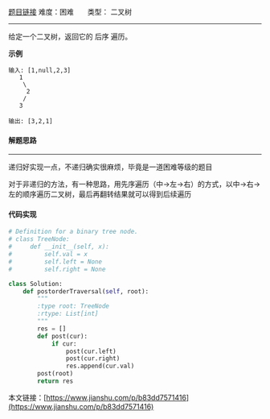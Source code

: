  [题目链接](https://leetcode-cn.com/problems/binary-tree-postorder-traversal/)
难度：困难          &nbsp;&nbsp;&nbsp;&nbsp;&nbsp;&nbsp;类型：  二叉树
***
 给定一个二叉树，返回它的 后序 遍历。

 
**示例**
```
输入: [1,null,2,3]  
   1
    \
     2
    /
   3 

输出: [3,2,1]
```
#### 解题思路
***
递归好实现一点，不递归确实很麻烦，毕竟是一道困难等级的题目

对于非递归的方法，有一种思路，用先序遍历（中->左->右）的方式，以中->右->左的顺序遍历二叉树，最后再翻转结果就可以得到后续遍历


#### 代码实现
```python
# Definition for a binary tree node.
# class TreeNode:
#     def __init__(self, x):
#         self.val = x
#         self.left = None
#         self.right = None

class Solution:
    def postorderTraversal(self, root):
        """
        :type root: TreeNode
        :rtype: List[int]
        """
        res = []
        def post(cur):
            if cur:
                post(cur.left)
                post(cur.right)
                res.append(cur.val)
        post(root)
        return res
```
本文链接：[https://www.jianshu.com/p/b83dd7571416](https://www.jianshu.com/p/b83dd7571416)

 
